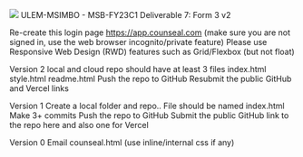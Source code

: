 ![](https://i.imgur.com/7zLXkxX.jpg)
ULEM-MSIMBO - MSB-FY23C1
Deliverable 7: Form 3 v2

Re-create this login page 
https://app.counseal.com (make sure you are not signed in, use the web browser incognito/private feature)
Please use Responsive Web Design (RWD) features such as Grid/Flexbox (but not float) <script src="https://cdn.tailwindcss.com"></script>

Version 2 
local and cloud repo should have at least 3 files
index.html
style.html
readme.html
Push the repo to GitHub
Resubmit the public GitHub and Vercel links

Version 1
Create a local folder and repo..
File should be named index.html
Make 3+ commits
Push the repo to GitHub
Submit the public GitHub link to the repo here and also one for Vercel

Version 0
Email counseal.html (use inline/internal css if any)
